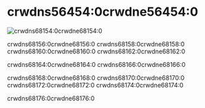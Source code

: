 # crwdns56454:0crwdne56454:0

![crwdns68154:0crwdne68154:0](crwdns68152:0crwdne68152:0)

crwdns68156:0crwdne68156:0 crwdns68158:0crwdne68158:0 crwdns68160:0crwdne68160:0 crwdns68162:0crwdne68162:0

crwdns68164:0crwdne68164:0 crwdns68166:0crwdne68166:0

crwdns68168:0crwdne68168:0 crwdns68170:0crwdne68170:0 crwdns68172:0crwdne68172:0 crwdns68174:0crwdne68174:0

crwdns68176:0crwdne68176:0
